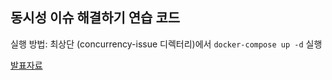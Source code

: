 ## 동시성 이슈 해결하기 연습 코드

실행 방법: 최상단 (concurrency-issue 디렉터리)에서 `docker-compose up -d` 실행

[발표자료](./concurrency-issue.pdf)
